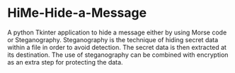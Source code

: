 # HiMe-Hide-a-Message
A python Tkinter application to hide a message either by using Morse code or Steganography. 
Steganography is the technique of hiding secret data within a file in order to avoid detection. The secret data is then extracted at its destination. The use of steganography can be combined with encryption as an extra step for protecting the data. 
